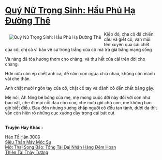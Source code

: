 <a href="https://truyenwiki.net/quy-nu-trong-sinh-hau-phu-ha-duong-the.35641/" title="Quý Nữ Trọng Sinh: Hầu Phủ Hạ Đường Thê"><h1>Quý Nữ Trọng Sinh: Hầu Phủ Hạ Đường Thê</h1></a><div style="display:table"><img align="right" style="float: left; padding: 10px;" src="https://truyenwiki.net/a/img/str/src/35641.jpg" alt="Quý Nữ Trọng Sinh: Hầu Phủ Hạ Đường Thê">Kiếp đó, cha cô đã chiến đấu và giết cô, vạn mũi tên xuyên qua cái chết của cô, chị cả vì bảo vệ sự trong trắng của cô mà trả giá bằng mạng sống<p></p> Và nàng đã tỏa hương thơm cho chàng, và thu hết của cải trên đời cho chàng.<p></p> Hơn nữa còn ép chết anh cả, để năm con ngựa chia nhau, không còn mảnh vải che thân.<p></p> Anh chặt mười ngón tay của cô, chặt cổ tay và đánh cô đến chết bằng gậy.<p></p> Mẹ nói, Ah Ning bé bỏng của mẹ, mẹ mong cuộc đời này đối với con như báu vật, che đi mọi nỗi đau cho con, che mưa gió cho con, mẹ không bao giờ biết điều. Đau đớn nhưng xương khắp người cô đều tan tành, dưới da thịt vẫn còn hiện rõ những cục xương dày trong cái bát cụt.</div><p><br><b>Truyện Hay Khác :</b></p><a href="https://truyenwiki.net/hao-te-han-3000.36080/" alt="Hào Tế Hàn 3000">Hào Tế Hàn 3000</a><br/><a href="https://sangtacviet.wordpress.com/2020/10/22/sieu-than-may-moc-su/" alt="Siêu Thần Máy Móc Sư">Siêu Thần Máy Móc Sư</a><br/><a href="https://sangtacviet.wordpress.com/2020/10/22/mot-thai-song-bao-tong-tai-dai-nhan-hang-dem-hoan/" alt="Một Thai Song Bảo: Tổng Tài Đại Nhân Hàng Đêm Hoan">Một Thai Song Bảo: Tổng Tài Đại Nhân Hàng Đêm Hoan</a><br/><a href="https://github.com/nownovels/topcv/tree/master/truyenhay/36501" alt="Thiên Tài Thầy Tướng">Thiên Tài Thầy Tướng</a><br/>